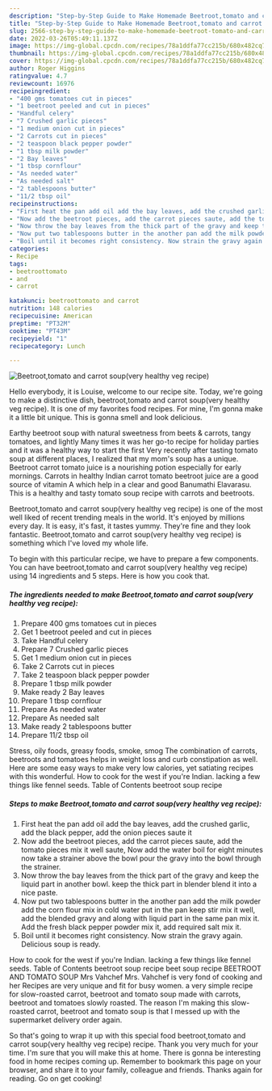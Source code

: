 ```yaml
---
description: "Step-by-Step Guide to Make Homemade Beetroot,tomato and carrot soup(very healthy veg recipe)"
title: "Step-by-Step Guide to Make Homemade Beetroot,tomato and carrot soup(very healthy veg recipe)"
slug: 2566-step-by-step-guide-to-make-homemade-beetroot-tomato-and-carrot-soupvery-healthy-veg-recipe
date: 2022-03-26T05:49:11.137Z
image: https://img-global.cpcdn.com/recipes/78a1ddfa77cc215b/680x482cq70/beetroottomato-and-carrot-soupvery-healthy-veg-recipe-recipe-main-photo.jpg
thumbnail: https://img-global.cpcdn.com/recipes/78a1ddfa77cc215b/680x482cq70/beetroottomato-and-carrot-soupvery-healthy-veg-recipe-recipe-main-photo.jpg
cover: https://img-global.cpcdn.com/recipes/78a1ddfa77cc215b/680x482cq70/beetroottomato-and-carrot-soupvery-healthy-veg-recipe-recipe-main-photo.jpg
author: Roger Higgins
ratingvalue: 4.7
reviewcount: 16976
recipeingredient:
- "400 gms tomatoes cut in pieces"
- "1 beetroot peeled and cut in pieces"
- "Handful celery"
- "7 Crushed garlic pieces"
- "1 medium onion cut in pieces"
- "2 Carrots cut in pieces"
- "2 teaspoon black pepper powder"
- "1 tbsp milk powder"
- "2 Bay leaves"
- "1 tbsp cornflour"
- "As needed water"
- "As needed salt"
- "2 tablespoons butter"
- "11/2 tbsp oil"
recipeinstructions:
- "First heat the pan add oil add the bay leaves, add the crushed garlic, add the black pepper, add the onion pieces saute it"
- "Now add the beetroot pieces, add the carrot pieces saute, add the tomato pieces mix it well saute, Now add the water boil for eight minutes now take a strainer above the bowl pour the gravy into the bowl through the strainer."
- "Now throw the bay leaves from the thick part of the gravy and keep the liquid part in another bowl. keep the thick part in blender blend it into a nice paste."
- "Now put two tablespoons butter in the another pan add the milk powder add the corn flour mix in cold water put in the pan keep stir mix it well, add the blended gravy and along with liquid part in the same pan mix it. Add the fresh black pepper powder mix it, add required salt mix it."
- "Boil until it becomes right consistency. Now strain the gravy again. Delicious soup is ready."
categories:
- Recipe
tags:
- beetroottomato
- and
- carrot

katakunci: beetroottomato and carrot 
nutrition: 148 calories
recipecuisine: American
preptime: "PT32M"
cooktime: "PT43M"
recipeyield: "1"
recipecategory: Lunch

---
```



![Beetroot,tomato and carrot soup(very healthy veg recipe)](https://img-global.cpcdn.com/recipes/78a1ddfa77cc215b/680x482cq70/beetroottomato-and-carrot-soupvery-healthy-veg-recipe-recipe-main-photo.jpg)

Hello everybody, it is Louise, welcome to our recipe site. Today, we're going to make a distinctive dish, beetroot,tomato and carrot soup(very healthy veg recipe). It is one of my favorites food recipes. For mine, I'm gonna make it a little bit unique. This is gonna smell and look delicious.

Earthy beetroot soup with natural sweetness from beets & carrots, tangy tomatoes, and lightly Many times it was her go-to recipe for holiday parties and it was a healthy way to start the first Very recently after tasting tomato soup at different places, I realized that my mom's soup has a unique. Beetroot carrot tomato juice is a nourishing potion especially for early mornings. Carrots in healthy Indian carrot tomato beetroot juice are a good source of vitamin A which help in a clear and good Banumathi Elavarasu. This is a healthy and tasty tomato soup recipe with carrots and beetroots.

Beetroot,tomato and carrot soup(very healthy veg recipe) is one of the most well liked of recent trending meals in the world. It's enjoyed by millions every day. It is easy, it's fast, it tastes yummy. They're fine and they look fantastic. Beetroot,tomato and carrot soup(very healthy veg recipe) is something which I've loved my whole life.


To begin with this particular recipe, we have to prepare a few components. You can have beetroot,tomato and carrot soup(very healthy veg recipe) using 14 ingredients and 5 steps. Here is how you cook that.

<!--inarticleads1-->

##### The ingredients needed to make Beetroot,tomato and carrot soup(very healthy veg recipe):

1. Prepare 400 gms tomatoes cut in pieces
1. Get 1 beetroot peeled and cut in pieces
1. Take Handful celery
1. Prepare 7 Crushed garlic pieces
1. Get 1 medium onion cut in pieces
1. Take 2 Carrots cut in pieces
1. Take 2 teaspoon black pepper powder
1. Prepare 1 tbsp milk powder
1. Make ready 2 Bay leaves
1. Prepare 1 tbsp cornflour
1. Prepare As needed water
1. Prepare As needed salt
1. Make ready 2 tablespoons butter
1. Prepare 11/2 tbsp oil


Stress, oily foods, greasy foods, smoke, smog The combination of carrots, beetroots and tomatoes helps in weight loss and curb constipation as well. Here are some easy ways to make very low calories, yet satiating recipes with this wonderful. How to cook for the west if you're Indian. lacking a few things like fennel seeds. Table of Contents beetroot soup recipe 

<!--inarticleads2-->

##### Steps to make Beetroot,tomato and carrot soup(very healthy veg recipe):

1. First heat the pan add oil add the bay leaves, add the crushed garlic, add the black pepper, add the onion pieces saute it
1. Now add the beetroot pieces, add the carrot pieces saute, add the tomato pieces mix it well saute, Now add the water boil for eight minutes now take a strainer above the bowl pour the gravy into the bowl through the strainer.
1. Now throw the bay leaves from the thick part of the gravy and keep the liquid part in another bowl. keep the thick part in blender blend it into a nice paste.
1. Now put two tablespoons butter in the another pan add the milk powder add the corn flour mix in cold water put in the pan keep stir mix it well, add the blended gravy and along with liquid part in the same pan mix it. Add the fresh black pepper powder mix it, add required salt mix it.
1. Boil until it becomes right consistency. Now strain the gravy again. Delicious soup is ready.


How to cook for the west if you're Indian. lacking a few things like fennel seeds. Table of Contents beetroot soup recipe beet soup recipe BEETROOT AND TOMATO SOUP Mrs Vahchef Mrs. Vahchef is very fond of cooking and her Recipes are very unique and fit for busy women. a very simple recipe for slow-roasted carrot, beetroot and tomato soup made with carrots, beetroot and tomatoes slowly roasted. The reason I'm making this slow-roasted carrot, beetroot and tomato soup is that I messed up with the supermarket delivery order again. 

So that's going to wrap it up with this special food beetroot,tomato and carrot soup(very healthy veg recipe) recipe. Thank you very much for your time. I'm sure that you will make this at home. There is gonna be interesting food in home recipes coming up. Remember to bookmark this page on your browser, and share it to your family, colleague and friends. Thanks again for reading. Go on get cooking!
